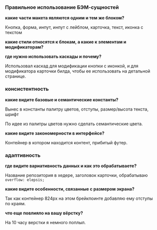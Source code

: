 ### Правильное использование БЭМ-сущностей

**какие части макета являются одним и тем же блоком?**

Кнопка, форма, инпут, инпут с лейблом, карточка, текст, иконка с текстом

**какие стили относятся к блокам, а какие к элементам и модификаторам?**


**где нужно использовать каскады и почему?**

Использовал каскад для модификации кнопки с иконкой, и для модификатора карточки билда, чтобы ее использовать на детальной странице.

### консистентность
**какие видите базовые и семантические константы?**

Вынес в константы палитру цветов, отступы, размер/высота текста, шрифт

По идее из палитры цветов нужно сделать семантические цвета.

**какие видите закономерности в интерфейсе?**

Контейнер в котором находится контент, прибитый футер.


### адаптивность
**где видите вариативность данных и как это обрабатываете?**

Название репозитория в хедере, заголовок карточки, обрабатываю `overflow: elepsis;`

**какие видите особенности, связанные с размером экрана?**

Так как контейнер 824px на этом брейкпоинте добавляю ему отступы по краям.

**что еще повлияло на вашу вёрстку?**

На 10 часу верстки я немного поплыл.